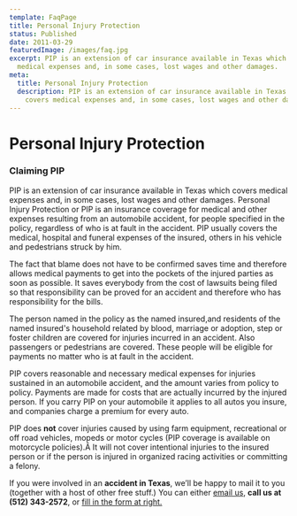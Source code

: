 ```yaml
---
template: FaqPage
title: Personal Injury Protection
status: Published
date: 2011-03-29
featuredImage: /images/faq.jpg
excerpt: PIP is an extension of car insurance available in Texas which covers
  medical expenses and, in some cases, lost wages and other damages.
meta:
  title: Personal Injury Protection
  description: PIP is an extension of car insurance available in Texas which
    covers medical expenses and, in some cases, lost wages and other damages.
---
```

<!--StartFragment-->

# Personal Injury Protection

<!--EndFragment-->

<!--StartFragment-->

### Claiming PIP

PIP is an extension of car insurance available in Texas which covers medical expenses and, in some cases, lost wages and other damages. Personal Injury Protection or PIP is an insurance coverage for medical and other expenses resulting from an automobile accident, for people specified in the policy, regardless of who is at fault in the accident. PIP usually covers the medical, hospital and funeral expenses of the insured, others in his vehicle and pedestrians struck by him.

The fact that blame does not have to be confirmed saves time and therefore allows medical payments to get into the pockets of the injured parties as soon as possible. It saves everybody from the cost of lawsuits being filed so that responsibility can be proved for an accident and therefore who has responsibility for the bills.

The person named in the policy as the named insured,and residents of the named insured's household related by blood, marriage or adoption, step or foster children are covered for injuries incurred in an accident. Also passengers or pedestrians are covered. These people will be eligible for payments no matter who is at fault in the accident.

PIP covers reasonable and necessary medical expenses for injuries sustained in an automobile accident, and the amount varies from policy to policy. Payments are made for costs that are actually incurred by the injured person. If you carry PIP on your automobile it applies to all autos you insure, and companies charge a premium for every auto.

PIP does **not** cover injuries caused by using farm equipment, recreational or off road vehicles, mopeds or motor cycles (PIP coverage is available on motorcycle policies).Â It will not cover intentional injuries to the insured person or if the person is injured in organized racing activities or committing a felony.



If you were involved in an **accident in Texas**, we’ll be happy to mail it to you (together with a host of other free stuff.) You can either [email us](https://www.austinaccidentlawyer.com/contact-us/ "Contact Us"), **call us at (512) 343-2572**, or [fill in the form at right.](https://www.austinaccidentlawyer.com/faq/personal-injury-protection/)

<!--EndFragment-->